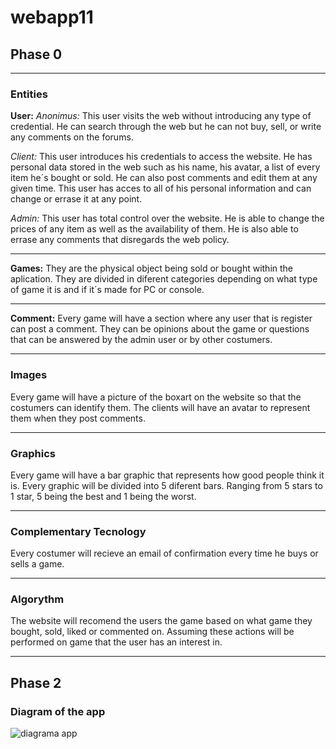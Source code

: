 # webapp11 
## Phase 0
***
### Entities
**User:**
*Anonimus:*  This user visits the web without introducing any type of credential. He can search through the web but he can not buy, sell, or write any comments on the forums.

*Client:* This user introduces his credentials to access the website. He has personal data stored in the web such as his name, his avatar, a list of every item he´s bought or sold. He can also post comments and edit them at any given time. This user has acces to all of his personal information and can change or errase it at any point.

*Admin:* This user has total control over the website. He is able to change the prices of any item as well as the availability of them. He is also able to errase any comments that disregards the web policy. 
***
**Games:** They are the physical object being sold or bought within the aplication. They are divided in diferent categories depending on what type of game it is and if it´s made for PC or console.
***
**Comment:** Every game will have a section where any user that is register can post a comment. They can be opinions about the game or questions that can be answered by the admin user or by other costumers.
***
### Images
Every game will have a picture of the boxart on the website so that the costumers can identify them. The clients will have an avatar to represent them when they post comments.
***
### Graphics
Every game will have a bar graphic that represents how good people think it is. Every graphic will be divided into 5 diferent bars. Ranging from 5 stars to 1 star, 5 being the best and 1 being the worst.
***
### Complementary Tecnology
Every costumer will recieve an email of confirmation every time he buys or sells a game.
***
### Algorythm
The website will recomend the users the game based on what game they bought, sold, liked or commented on. Assuming these actions will be performed on game that the user has an interest in.

***
## Phase 2

### Diagram of the app


![diagrama app](https://user-images.githubusercontent.com/49288214/154924842-e50ac283-3d4a-43e7-b173-23ba09a78c9e.jpg)


